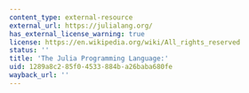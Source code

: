 ```yaml
---
content_type: external-resource
external_url: https://julialang.org/
has_external_license_warning: true
license: https://en.wikipedia.org/wiki/All_rights_reserved
status: ''
title: 'The Julia Programming Language:'
uid: 1289a8c2-85f0-4533-884b-a26baba680fe
wayback_url: ''
---
```

